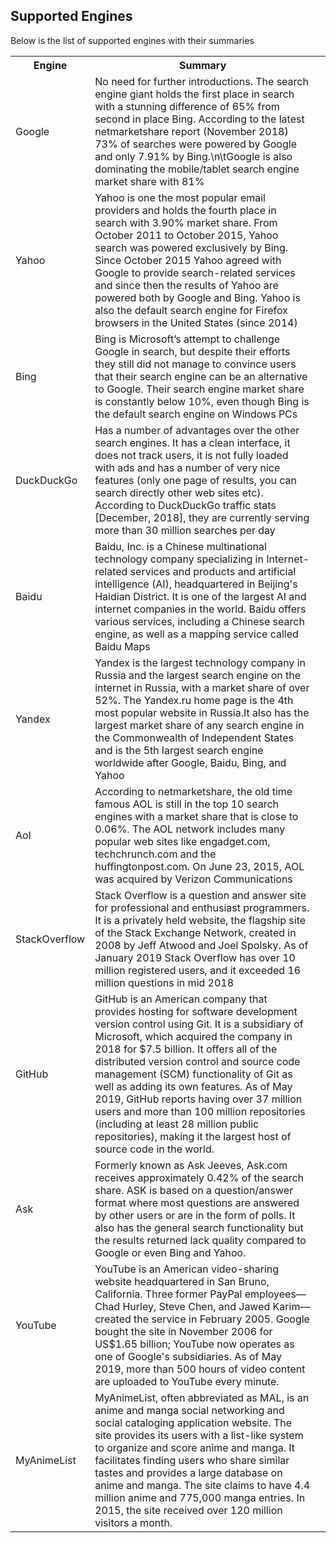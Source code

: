 ## Supported Engines

Below is the list of supported engines with their summaries

<table>
<tr>
<th>Engine</th>
<th>Summary</th>
<tr>

<tr>
<td>Google</td>
<td>No need for further introductions. The search engine giant holds the first place in search with a stunning difference of 65% from second in place Bing. According to the latest netmarketshare report (November 2018) 73% of searches were powered by Google and only 7.91% by Bing.\n\tGoogle is also dominating the mobile/tablet search engine market share with 81%<td>
</tr>

<tr>
<td>Yahoo</td>
<td>Yahoo is one the most popular email providers and holds the fourth place in search with 3.90% market share. From October 2011 to October 2015, Yahoo search was powered exclusively by Bing. Since October 2015 Yahoo agreed with Google to provide search-related services and since then the results of Yahoo are powered both by Google and Bing. Yahoo is also the default search engine for Firefox browsers in the United States (since 2014)</td>
</tr>

<tr>
<td>Bing</td>
<td>Bing is Microsoft’s attempt to challenge Google in search, but despite their efforts they still did not manage to convince users that their search engine can be an alternative to Google. Their search engine market share is constantly below 10%, even though Bing is the default search engine on Windows PCs</td>
</tr>

<tr>
<td>DuckDuckGo</td>
<td>Has a number of advantages over the other search engines. It has a clean interface, it does not track users, it is not fully loaded with ads and has a number of very nice features (only one page of results, you can search directly other web sites etc). According to DuckDuckGo traffic stats [December, 2018], they are currently serving more than 30 million searches per day</td>
</tr>

<tr>
<td>Baidu</td>
<td>Baidu, Inc. is a Chinese multinational technology company specializing in Internet-related services and products and artificial intelligence (AI), headquartered in Beijing's Haidian District. It is one of the largest AI and internet companies in the world. Baidu offers various services, including a Chinese search engine, as well as a mapping service called Baidu Maps</td>
</tr>

<tr>
<td>Yandex</td>
<td>Yandex is the largest technology company in Russia and the largest search engine on the internet in Russia, with a market share of over 52%. The Yandex.ru home page is the 4th most popular website in Russia.It also has the largest market share of any search engine in the Commonwealth of Independent States and is the 5th largest search engine worldwide after Google, Baidu, Bing, and Yahoo</td>
</tr>

<tr>
<td>Aol</td>
<td>According to netmarketshare, the old time famous AOL is still in the top 10 search engines with a market share that is close to 0.06%. The AOL network includes many popular web sites like engadget.com, techchrunch.com and the huffingtonpost.com. On June 23, 2015, AOL was acquired by Verizon Communications</td>
</tr>

<tr>
<td>StackOverflow</td>
<td>Stack Overflow is a question and answer site for professional and enthusiast programmers. It is a privately held website, the flagship site of the Stack Exchange Network, created in 2008 by Jeff Atwood and Joel Spolsky. As of January 2019 Stack Overflow has over 10 million registered users, and it exceeded 16 million questions in mid 2018</td>
</tr>

<tr>
<td>GitHub</td>
<td>GitHub is an American company that provides hosting for software development version control using Git. It is a subsidiary of Microsoft, which acquired the company in 2018 for $7.5 billion. It offers all of the distributed version control and source code management (SCM) functionality of Git as well as adding its own features. As of May 2019, GitHub reports having over 37 million users and more than 100 million repositories (including at least 28 million public repositories), making it the largest host of source code in the world.</td>
</tr>
<tr>
<td>Ask</td>
<td>Formerly known as Ask Jeeves, Ask.com receives approximately 0.42% of the search share. ASK is based on a question/answer format where most questions are answered by other users or are in the form of polls. It also has the general search functionality but the results returned lack quality compared to Google or even Bing and Yahoo.
</td>

<tr>
<td>YouTube</td>
<td>YouTube is an American video-sharing website headquartered in San Bruno, California. Three former PayPal employees—Chad Hurley, Steve Chen, and Jawed Karim—created the service in February 2005. Google bought the site in November 2006 for US$1.65 billion; YouTube now operates as one of Google's subsidiaries. As of May 2019, more than 500 hours of video content are uploaded to YouTube every minute.</td>
</tr>

<tr>
<td>MyAnimeList</td>
<td>MyAnimeList, often abbreviated as MAL, is an anime and manga social networking and social cataloging application website. The site provides its users with a list-like system to organize and score anime and manga. It facilitates finding users who share similar tastes and provides a large database on anime and manga. The site claims to have 4.4 million anime and 775,000 manga entries. In 2015, the site received over 120 million visitors a month.</td>
</tr>
</table>